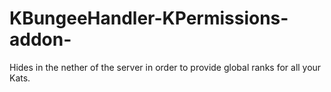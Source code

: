 # KBungeeHandler-KPermissions-addon-
Hides in the nether of the server in order to provide global ranks for all your Kats.
